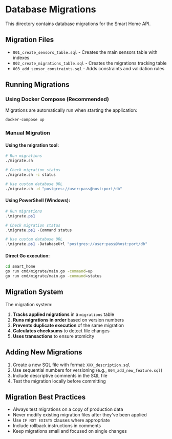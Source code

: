 # Database Migrations

This directory contains database migrations for the Smart Home API.

## Migration Files

- `001_create_sensors_table.sql` - Creates the main sensors table with indexes
- `002_create_migrations_table.sql` - Creates the migrations tracking table
- `003_add_sensor_constraints.sql` - Adds constraints and validation rules

## Running Migrations

### Using Docker Compose (Recommended)

Migrations are automatically run when starting the application:

```bash
docker-compose up
```

### Manual Migration

#### Using the migration tool:

```bash
# Run migrations
./migrate.sh

# Check migration status
./migrate.sh -c status

# Use custom database URL
./migrate.sh -d "postgres://user:pass@host:port/db"
```

#### Using PowerShell (Windows):

```powershell
# Run migrations
.\migrate.ps1

# Check migration status
.\migrate.ps1 -Command status

# Use custom database URL
.\migrate.ps1 -DatabaseUrl "postgres://user:pass@host:port/db"
```

#### Direct Go execution:

```bash
cd smart_home
go run cmd/migrate/main.go -command=up
go run cmd/migrate/main.go -command=status
```

## Migration System

The migration system:

1. **Tracks applied migrations** in a `migrations` table
2. **Runs migrations in order** based on version numbers
3. **Prevents duplicate execution** of the same migration
4. **Calculates checksums** to detect file changes
5. **Uses transactions** to ensure atomicity

## Adding New Migrations

1. Create a new SQL file with format: `XXX_description.sql`
2. Use sequential numbers for versioning (e.g., `004_add_new_feature.sql`)
3. Include descriptive comments in the SQL file
4. Test the migration locally before committing

## Migration Best Practices

- Always test migrations on a copy of production data
- Never modify existing migration files after they've been applied
- Use `IF NOT EXISTS` clauses where appropriate
- Include rollback instructions in comments
- Keep migrations small and focused on single changes
